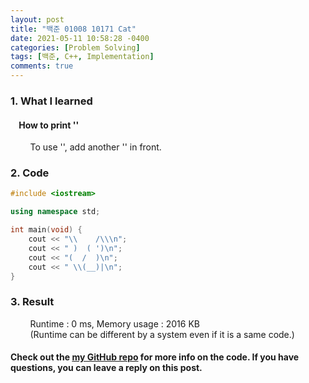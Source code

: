 ```yaml
---
layout: post
title: "백준 01008 10171 Cat"
date: 2021-05-11 10:58:28 -0400
categories: [Problem Solving]
tags: [백준, C++, Implementation]
comments: true
---
```


### 1. What I learned
#### &nbsp;&nbsp;&nbsp;&nbsp;How to print '\'
&nbsp;&nbsp;&nbsp;&nbsp;&nbsp;&nbsp;&nbsp;&nbsp;To use '\', add another '\' in front.  

### 2. Code
```cpp
#include <iostream>

using namespace std;

int main(void) {
    cout << "\\    /\\\n";
    cout << " )  ( ')\n";
    cout << "(  /  )\n";
    cout << " \\(__)|\n";
}
```

### 3. Result
&nbsp;&nbsp;&nbsp;&nbsp;&nbsp;&nbsp;&nbsp;&nbsp;Runtime : 0 ms, Memory usage : 2016 KB  
&nbsp;&nbsp;&nbsp;&nbsp;&nbsp;&nbsp;&nbsp;&nbsp;(Runtime can be different by a system even if it is a same code.)

#### Check out the [my GitHub repo][hyuk-gh] for more info on the code. If you have questions, you can leave a reply on this post.
[hyuk-gh]: https://github.com/dlgur1994/StudyAlgorithms
